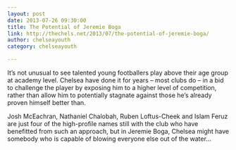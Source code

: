 ```yaml
---
layout: post
date: 2013-07-26 09:30:00
title: The Potential of Jeremie Boga
link: http://thechels.net/2013/07/the-potential-of-jeremie-boga/
author: chelseayouth
category: chelseayouth

---
```


It’s not unusual to see talented young footballers play above their age group at academy level. Chelsea have done it for years – most clubs do – in a bid to challenge the player by exposing him to a higher level of competition, rather than allow him to potentially stagnate against those he’s already proven himself better than.

Josh McEachran, Nathaniel Chalobah, Ruben Loftus-Cheek and Islam Feruz are just four of the high-profile names still with the club who have benefitted from such an approach, but in Jeremie Boga, Chelsea might have somebody who is capable of blowing everyone else out of the water...
